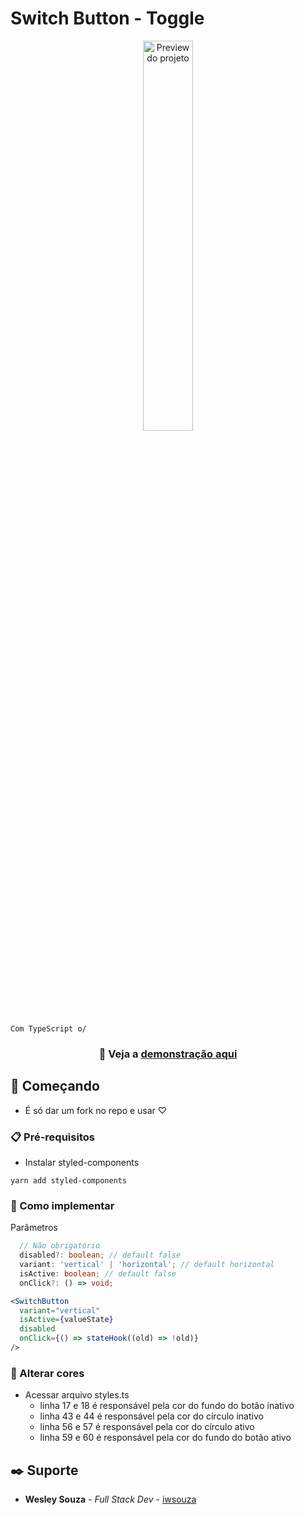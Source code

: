 # Switch Button - Toggle

<div align="center">
<img src="https://i.imgur.com/2Vz7bni.gif" alt="Preview do projeto" width="40%"/>
</div>

```
Com TypeScript o/
```

### <p align="center"> 🧪 Veja a <a href="https://switch-button-phi.vercel.app/" target="_blank">demonstração aqui</a></p>

## 🚀 Começando

- É só dar um fork no repo e usar ♡

### 📋 Pré-requisitos

- Instalar styled-components

```
yarn add styled-components
```

### 🔧 Como implementar

Parâmetros

```ts
  // Não obrigatório
  disabled?: boolean; // default false
  variant: 'vertical' | 'horizontal'; // default horizontal
  isActive: boolean; // default false
  onClick?: () => void;
```

```jsx
<SwitchButton
  variant="vertical"
  isActive={valueState}
  disabled
  onClick={() => stateHook((old) => !old)}
/>
```

### 🔧 Alterar cores

- Acessar arquivo styles.ts
  - linha 17 e 18 é responsável pela cor do fundo do botão inativo
  - linha 43 e 44 é responsável pela cor do círculo inativo
  - linha 56 e 57 é responsável pela cor do círculo ativo
  - linha 59 e 60 é responsável pela cor do fundo do botão ativo

## ✒️ Suporte

- **Wesley Souza** - _Full Stack Dev_ - [iwsouza](https://github.com/iwsouza)
